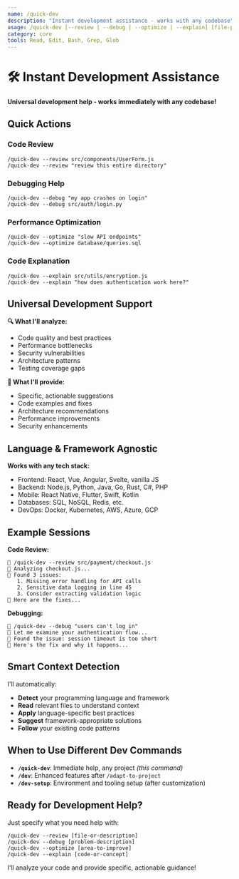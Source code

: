 ```yaml
---
name: /quick-dev
description: "Instant development assistance - works with any codebase"
usage: /quick-dev [--review | --debug | --optimize | --explain] [file-path]
category: core  
tools: Read, Edit, Bash, Grep, Glob
---
```


# 🛠️ Instant Development Assistance

**Universal development help - works immediately with any codebase!**

## Quick Actions

### Code Review
```
/quick-dev --review src/components/UserForm.js
/quick-dev --review "review this entire directory"
```

### Debugging Help  
```
/quick-dev --debug "my app crashes on login"
/quick-dev --debug src/auth/login.py
```

### Performance Optimization
```
/quick-dev --optimize "slow API endpoints"
/quick-dev --optimize database/queries.sql
```

### Code Explanation
```
/quick-dev --explain src/utils/encryption.js
/quick-dev --explain "how does authentication work here?"
```

## Universal Development Support

**🔍 What I'll analyze:**
- Code quality and best practices
- Performance bottlenecks
- Security vulnerabilities  
- Architecture patterns
- Testing coverage gaps

**🚀 What I'll provide:**
- Specific, actionable suggestions
- Code examples and fixes
- Architecture recommendations
- Performance improvements
- Security enhancements

## Language & Framework Agnostic

**Works with any tech stack:**
- Frontend: React, Vue, Angular, Svelte, vanilla JS
- Backend: Node.js, Python, Java, Go, Rust, C#, PHP
- Mobile: React Native, Flutter, Swift, Kotlin
- Databases: SQL, NoSQL, Redis, etc.
- DevOps: Docker, Kubernetes, AWS, Azure, GCP

## Example Sessions

**Code Review:**
```
👤 /quick-dev --review src/payment/checkout.js
🤖 Analyzing checkout.js...
🤖 Found 3 issues:
   1. Missing error handling for API calls
   2. Sensitive data logging in line 45
   3. Consider extracting validation logic
🤖 Here are the fixes...
```

**Debugging:**
```
👤 /quick-dev --debug "users can't log in"
🤖 Let me examine your authentication flow...
🤖 Found the issue: session timeout is too short
🤖 Here's the fix and why it happens...
```

## Smart Context Detection

I'll automatically:
- **Detect** your programming language and framework
- **Read** relevant files to understand context
- **Apply** language-specific best practices
- **Suggest** framework-appropriate solutions
- **Follow** your existing code patterns

## When to Use Different Dev Commands

- **`/quick-dev`**: Immediate help, any project *(this command)*
- **`/dev`**: Enhanced features after `/adapt-to-project`
- **`/dev-setup`**: Environment and tooling setup (after customization)

## Ready for Development Help?

Just specify what you need help with:

```
/quick-dev --review [file-or-description]
/quick-dev --debug [problem-description]  
/quick-dev --optimize [area-to-improve]
/quick-dev --explain [code-or-concept]
```

I'll analyze your code and provide specific, actionable guidance!